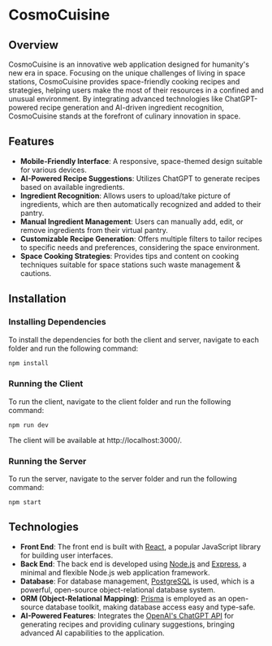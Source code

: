 # CosmoCuisine

## Overview
CosmoCuisine is an innovative web application designed for humanity's new era in space. Focusing on the unique challenges of living in space stations, CosmoCuisine provides space-friendly cooking recipes and strategies, helping users make the most of their resources in a confined and unusual environment. By integrating advanced technologies like ChatGPT-powered recipe generation and AI-driven ingredient recognition, CosmoCuisine stands at the forefront of culinary innovation in space.

## Features
- **Mobile-Friendly Interface**: A responsive, space-themed design suitable for various devices.
- **AI-Powered Recipe Suggestions**: Utilizes ChatGPT to generate recipes based on available ingredients.
- **Ingredient Recognition**: Allows users to upload/take picture of ingredients, which are then automatically recognized and added to their pantry.
- **Manual Ingredient Management**: Users can manually add, edit, or remove ingredients from their virtual pantry.
- **Customizable Recipe Generation**: Offers multiple filters to tailor recipes to specific needs and preferences, considering the space environment.
- **Space Cooking Strategies**: Provides tips and content on cooking techniques suitable for space stations such waste management & cautions.

## Installation

### Installing Dependencies
To install the dependencies for both the client and server, navigate to each folder and run the following command:

```bash
npm install
```
### Running the Client

To run the client, navigate to the client folder and run the following command:

```
npm run dev
```

The client will be available at http://localhost:3000/.

### Running the Server

To run the server, navigate to the server folder and run the following command:

```
npm start
```

## Technologies
- **Front End**: The front end is built with [React](https://reactjs.org/), a popular JavaScript library for building user interfaces.
- **Back End**: The back end is developed using [Node.js](https://nodejs.org/) and [Express](https://expressjs.com/), a minimal and flexible Node.js web application framework.
- **Database**: For database management, [PostgreSQL](https://www.postgresql.org/) is used, which is a powerful, open-source object-relational database system.
- **ORM (Object-Relational Mapping)**: [Prisma](https://www.prisma.io/) is employed as an open-source database toolkit, making database access easy and type-safe.
- **AI-Powered Features**: Integrates the [OpenAI's ChatGPT API](https://beta.openai.com/signup/) for generating recipes and providing culinary suggestions, bringing advanced AI capabilities to the application.